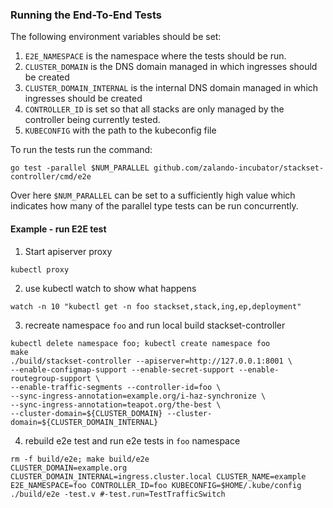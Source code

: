 ### Running the End-To-End Tests

The following environment variables should be set:

1. `E2E_NAMESPACE` is the namespace where the tests should be run.
2. `CLUSTER_DOMAIN` is the DNS domain managed in which ingresses should be created
3. `CLUSTER_DOMAIN_INTERNAL` is the internal DNS domain managed in which ingresses should be created
4. `CONTROLLER_ID` is set so that all stacks are only managed by the controller being currently tested.
5. `KUBECONFIG` with the path to the kubeconfig file

To run the tests run the command:

```
go test -parallel $NUM_PARALLEL github.com/zalando-incubator/stackset-controller/cmd/e2e
```

Over here `$NUM_PARALLEL` can be set to a sufficiently high value which indicates how many
of the parallel type tests can be run concurrently.

#### Example - run E2E test

1. Start apiserver proxy
```
kubectl proxy
```
2. use kubectl watch to show what happens
```
watch -n 10 "kubectl get -n foo stackset,stack,ing,ep,deployment"
```
3. recreate namespace `foo` and run local build stackset-controller
```
kubectl delete namespace foo; kubectl create namespace foo
make
./build/stackset-controller --apiserver=http://127.0.0.1:8001 \
--enable-configmap-support --enable-secret-support --enable-routegroup-support \
--enable-traffic-segments --controller-id=foo \
--sync-ingress-annotation=example.org/i-haz-synchronize \
--sync-ingress-annotation=teapot.org/the-best \
--cluster-domain=${CLUSTER_DOMAIN} --cluster-domain=${CLUSTER_DOMAIN_INTERNAL}
```
4. rebuild e2e test and run e2e tests in `foo` namespace
```
rm -f build/e2e; make build/e2e
CLUSTER_DOMAIN=example.org CLUSTER_DOMAIN_INTERNAL=ingress.cluster.local CLUSTER_NAME=example E2E_NAMESPACE=foo CONTROLLER_ID=foo KUBECONFIG=$HOME/.kube/config ./build/e2e -test.v #-test.run=TestTrafficSwitch
```
